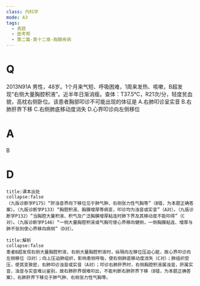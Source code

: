 ```yaml
---
class: 内科学
mode: A3
tags:
  - 真题
  - 医考帮
  - 第二篇-第十二章-胸膜疾病
---
```


# Q
2013N91A 男性，48岁。1个月来气短、呼吸困难，1周来发热、咳嗽，B超发现“右侧大量胸腔积液”。近半年日渐消瘦。查体：T37.5℃，R21次/分，轻度贫血貌，高枕右侧卧位。该患者胸部叩诊不可能出现的体征是
A.右肺叩诊呈实音
B.右肺肝界下移
C.右侧肺底移动度消失
D.心界叩诊向左侧移位

# A
B
# D
```ad-note
title:课本出处
collapse:false
（九版诊断学P175）“肝浊音界向下移位见于肺气肿、右侧张力性气胸等”（B错，为本题正确答案）。（九版诊断学P133）“胸腔积液、胸膜增厚等病变，叩诊均为浊音或实音”（A对）。（九版诊断学P132）“当胸腔大量积液、积气及广泛胸膜增厚粘连时肺下界及其移动度不能叩得”（C对）。（九版诊断学P146）“一侧大量胸腔积液或气胸可使心界移向健侧，一侧胸膜粘连、增厚与肺不张则使心界移向病侧”（D对）。
```

```ad-summary
title:解析
collapse:false
患者B超发现右侧大量胸腔积液，右侧大量胸腔积液时，纵隔向左移位压迫心脏，故心界叩诊向左侧移位（D对）；向上压迫肺组织，影响患侧呼吸，使右侧肺底移动度消失（C对）；肺组织受压，使其变致密，右肺叩诊浊音或实音（A对）；叩诊右肺肝界时，右侧胸腔积液属浊音，肝属实音，浊音与实音难以鉴别，故右肺肝界很难叩出，不能判断右肺肝界下移（B错，为本题正确答案），右肺肝界下移见于肺气肿、右侧张力性气胸等。
```

